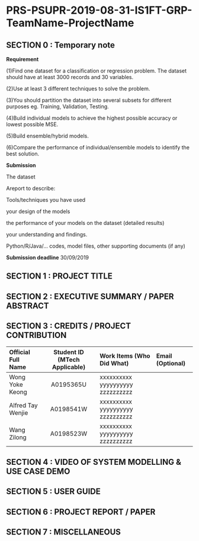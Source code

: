 # PRS-PSUPR-2019-08-31-IS1FT-GRP-TeamName-ProjectName

## SECTION 0 : Temporary note

**Requirement**

(1)Find one dataset for a classification or regression problem. The dataset should have at least 3000 records and 30 variables.

(2)Use at least 3 different techniques to solve the problem.

(3)You should partition the dataset into several subsets for different purposes eg. Training, Validation, Testing.

(4)Build individual models to achieve the highest possible accuracy or lowest possible MSE.

(5)Build ensemble/hybrid models.

(6)Compare the performance of individual/ensemble models to identify the best solution.

**Submission**

The dataset

Areport to describe:

Tools/techniques you have used

your design of the models

the performance of your models on the dataset (detailed results)

your understanding and findings.

Python/R/Java/… codes, model files, other supporting documents (if any)

**Submission deadline**
30/09/2019

## SECTION 1 : PROJECT TITLE
## SECTION 2 : EXECUTIVE SUMMARY / PAPER ABSTRACT
## SECTION 3 : CREDITS / PROJECT CONTRIBUTION

| Official Full Name  | Student ID (MTech Applicable)  | Work Items (Who Did What) | Email (Optional) |
| :------------ |:---------------:| :-----| :-----|
| Wong Yoke Keong | A0195365U | xxxxxxxxxx yyyyyyyyyy zzzzzzzzzz|  |
| Alfred Tay Wenjie | A0198541W | xxxxxxxxxx yyyyyyyyyy zzzzzzzzzz|  |
| Wang Zilong | A0198523W | xxxxxxxxxx yyyyyyyyyy zzzzzzzzzz|  |

## SECTION 4 : VIDEO OF SYSTEM MODELLING & USE CASE DEMO
## SECTION 5 : USER GUIDE
## SECTION 6 : PROJECT REPORT / PAPER
## SECTION 7 : MISCELLANEOUS
